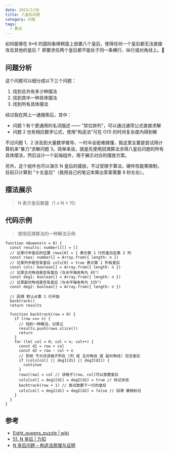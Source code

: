 ```yaml
---
date: 2023/2/26
title: 八皇后问题
category: 问答
tags:
  - 算法
---
```


如何能够在 8×8 的国际象棋棋盘上放置八个皇后，使得任何一个皇后都无法直接攻击其他的皇后？
即要求任两个皇后都不能处于同一条横行、纵行或对角线上。🤔

## 问题分析

这个问题可以细分成以下三个问题：

1. 找到总共有多少种摆法
2. 找到其中一种具体摆法
3. 找到所有具体摆法

经过我在网上一通搜索后，其中：

- 问题 1 有个更通用的名词描述 —— "禁位排列"，可以通过通项公式直接求解
- 问题 2 也有相应数学公式，使用"构造法"可在 O(1) 的时间复杂度内得到解

不过问题 1、2 涉及到大量数学推导，一时半会挺难搞懂，我这里主要是尝试用计算机来“暴力”求解问题 3。简单来说，就是先使用回溯算法求得八皇后问题的所有具体摆法，然后设计一个前端组件，用于展示对应的摆放方案。

另外，这个组件也可以演示 N 皇后的摆放，不过受限于算法，硬件性能等限制，目前只计算到 "十五皇后"（我用自己的笔记本算出答案需要 8 秒左右）。

## 摆法展示

> N 表示皇后数量（1 ≤ N ≤ 15）

## 代码示例

> 使用回溯算法的一种解法示例

```ts:line-numbers
function nQueens(n = 8) {
  const results: number[][] = []
  // 记录行中皇后的位置 rows[0] = 1 表示第 1 行的皇后在第 2 列
  const rows: number[] = Array.from({ length: n })
  // 记录列中是否有皇后 cols[0] = true 表示第 1 列有皇后
  const cols: boolean[] = Array.from({ length: n })
  // 记录主对角线是否有皇后（与水平轴夹角为 45°）
  const deg1: boolean[] = Array.from({ length: n })
  // 记录副对角线是否有皇后（与水平轴夹角为 135°）
  const deg2: boolean[] = Array.from({ length: n })

  // 回溯 默认从第 1 行开始
  backtrack()
  return results

  function backtrack(row = 0) {
    if (row === n) {
      // 找到一种解法，记录之
      results.push(rows.slice())
      return
    }
    for (let col = 0; col < n; col++) {
      const d1 = row + col
      const d2 = row - col + n
      // 剪枝 不允许该格子所在 (列 或 主对角线 或 副对角线) 包含皇后
      if (cols[col] || deg1[d1] || deg2[d2]) {
        continue
      }
      rows[row] = col // 该格子[row, col]可以放置皇后
      cols[col] = deg1[d1] = deg2[d2] = true // 标记状态
      backtrack(row + 1) // 尝试放置下一行的皇后
      cols[col] = deg1[d1] = deg2[d2] = false // 回溯 撤销标记
    }
  }
}
```

## 参考

- [Eight_queens_puzzle | wiki](https://en.wikipedia.org/wiki/Eight_queens_puzzle)
- [51. N 皇后 | 力扣](https://leetcode.cn/problems/n-queens/solution/)
- [N 皇后问题 – 构造法原理与证明](https://exp-blog.com/algorithm/n-huang-hou-wen-ti/)
